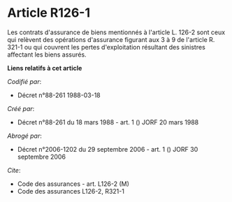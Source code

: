 # Article R126-1

Les contrats d'assurance de biens mentionnés à l'article L. 126-2 sont ceux qui relèvent des opérations d'assurance figurant
aux 3 à 9 de l'article R. 321-1 ou qui couvrent les pertes d'exploitation résultant des sinistres affectant les biens
assurés.

**Liens relatifs à cet article**

_Codifié par_:

  - Décret n°88-261 1988-03-18

_Créé par_:

  - Décret n°88-261 du 18 mars 1988 - art. 1 () JORF 20 mars 1988

_Abrogé par_:

  - Décret n°2006-1202 du 29 septembre 2006 - art. 1 () JORF 30 septembre 2006

_Cite_:

  - Code des assurances - art. L126-2 (M)
  - Code des assurances L126-2, R321-1
